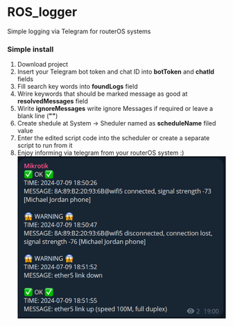 # ROS_logger
Simple logging via Telegram for routerOS systems

### Simple install

1. Download project
2. Insert your Telegram bot token and chat ID into **botToken** and **chatId** fields
3. Fill search key words into **foundLogs** field
4. Wrire keywords that should be marked message as good at **resolvedMessages** field
5. Wirite **ignoreMessages** write ignore Messages if required or leave a blank line (**""**)
6. Create shedule at System -> Sheduler named as **scheduleName** filed value
7. Enter the edited script code into the scheduler or create a separate script to run from it
8. Enjoy informing via telegram from your routerOS system :)
 ![ROS logger example](/ros_logger_example.png)